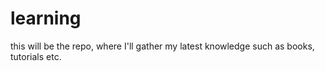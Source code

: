 # learning
this will be the repo, where I'll gather my latest knowledge such as books, tutorials etc.
